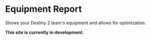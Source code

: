 # Equipment Report
Shows your Destiny 2 team's equipment and allows for optimization.

**This site is currently in development.**
